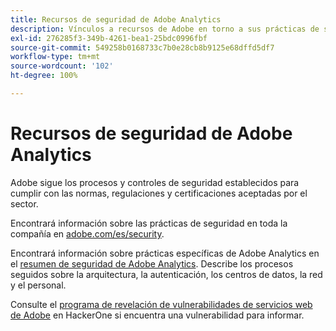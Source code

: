 ```yaml
---
title: Recursos de seguridad de Adobe Analytics
description: Vínculos a recursos de Adobe en torno a sus prácticas de seguridad y planes de recuperación.
exl-id: 276285f3-349b-4261-bea1-25bdc0996fbf
source-git-commit: 549258b0168733c7b0e28cb8b9125e68dffd5df7
workflow-type: tm+mt
source-wordcount: '102'
ht-degree: 100%

---
```


# Recursos de seguridad de Adobe Analytics

Adobe sigue los procesos y controles de seguridad establecidos para cumplir con las normas, regulaciones y certificaciones aceptadas por el sector.

Encontrará información sobre las prácticas de seguridad en toda la compañía en [adobe.com/es/security](https://adobe.com/es/security.html).

Encontrará información sobre prácticas específicas de Adobe Analytics en el [resumen de seguridad de Adobe Analytics](https://www.adobe.com/content/dam/acom/en/security/pdfs/ADB-AnalyticsSecurity-WP.pdf). Describe los procesos seguidos sobre la arquitectura, la autenticación, los centros de datos, la red y el personal.

Consulte el [programa de revelación de vulnerabilidades de servicios web de Adobe](https://hackerone.com/adobe) en HackerOne si encuentra una vulnerabilidad para informar.
